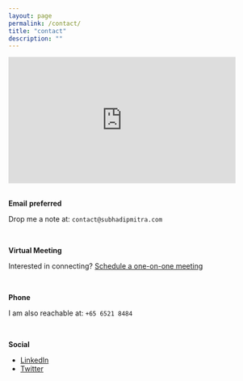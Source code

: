 ```yaml
---
layout: page
permalink: /contact/
title: "contact"
description: ""
---
```


<iframe
  width="450"
  height="250"
  frameborder="0" style="border:0"
  referrerpolicy="no-referrer-when-downgrade"
  src="https://www.google.com/maps/embed/v1/place?key=AIzaSyClOcqkprp98PscsU9CcV9zhROMbRcH9EU&q=Nathan+Road,Singapore"
  allowfullscreen>
</iframe>

<br />
<br />

**Email** **preferred**

Drop me a note at: `contact@subhadipmitra.com`

<br/>

**Virtual Meeting**

Interested in connecting? [Schedule a one-on-one meeting](https://calendly.com/contact-x9nm/30min)

<br />

**Phone**

I am also reachable at: `+65 6521 8484`

<br />

**Social**

- [LinkedIn](https://www.linkedin.com/in/subhadip-mitra)
- [Twitter](https://twitter.com/bassrehab)
